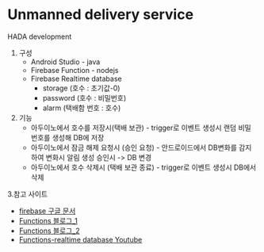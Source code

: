 # Unmanned delivery service
HADA development

1. 구성 
    * Android Studio - java
    * Firebase Function - nodejs
    * Firebase Realtime database
        + storage (호수 : 초기값-0)
        + password (호수 : 비밀번호)
        + alarm (택배함 번호 : 호수)
2. 기능 
    * 아두이노에서 호수를 저장시(택배 보관) - trigger로 이벤트 생성시 랜덤 비밀번호를 생성해 DB에 저장
    * 아두이노에서 잠금 해제 요청시 (승인 요청) - 안드로이드에서 DB변화를 감지하여 변화시 알림 생성 승인시 -> DB 변경
    * 아두이노에서 호수 삭제시 (택배 보관 종료) -  trigger로 이벤트 생성시 DB에서 삭제 
    
3.참고 사이트
   * [firebase 구글 문서](https://firebase.google.com/docs/database/android/start?authuser=0)
   * [Functions 블로그_1](https://ivvve.github.io/2019/08/27/etc/firebase/functions/easy-firebase-cloud-functions-1/)
   * [Functions 블로그_2](https://ivvve.github.io/2019/08/30/etc/firebase/functions/easy-firebase-cloud-functions-2/)
   * [Functions-realtime database Youtube](https://www.youtube.com/watch?v=bpI3Bbhlcas&t=1337s)
